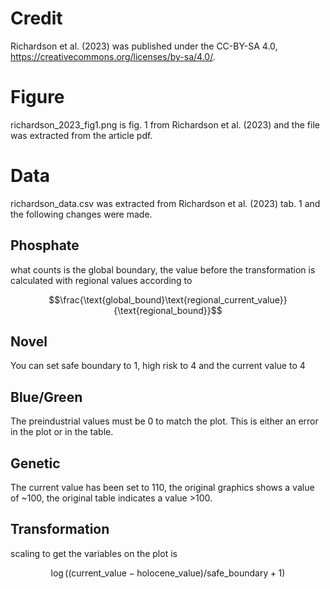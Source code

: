 # Credit

Richardson et al. (2023) was published under the CC-BY-SA 4.0,
https://creativecommons.org/licenses/by-sa/4.0/.

# Figure

richardson_2023_fig1.png is fig. 1 from Richardson et al. (2023) and the file
was extracted from the article pdf.

# Data

richardson_data.csv was extracted from Richardson et al. (2023) tab. 1 and the following changes were made.

## Phosphate ##

what counts is the global boundary, the value before the transformation is
calculated with regional values according to

$$\frac{\text{global_bound}\text{regional_current_value}}{\text{regional_bound}}$$

## Novel ##

You can set safe boundary to 1, high risk to 4 and the current value to 4

## Blue/Green ##

The preindustrial values must be 0 to match the plot. This is either an error in
the plot or in the table.

## Genetic

The current value has been set to 110, the original graphics shows a value of
~100, the original table indicates a value >100.

## Transformation ##

scaling to get the variables on the plot is

$$ \log( (\text{current_value} - \text{holocene_value}) / \text{safe_boundary} + 1 )$$
